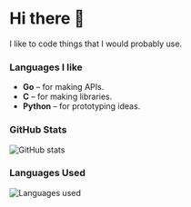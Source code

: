 # Hi there 👋
I like to code things that I would probably use.

### Languages I like
* **Go** – for making APIs.
* **C** – for making libraries.
* **Python** – for prototyping ideas.

### GitHub Stats
![GitHub stats](https://github-readme-stats.vercel.app/api?username=glblduh&show_icons=true&theme=radical&hide_border=true)

### Languages Used
![Languages used](https://github-readme-stats.vercel.app/api/top-langs?username=glblduh&show_icons=true&theme=radical&hide_border=true)
